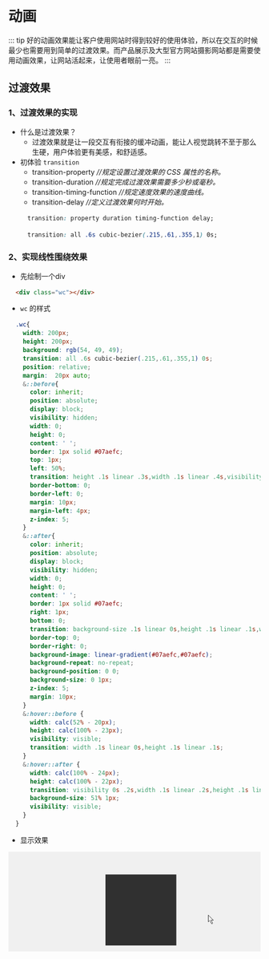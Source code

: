 # 动画
::: tip
  好的动画效果能让客户使用网站时得到较好的使用体验，所以在交互的时候最少也需要用到简单的过渡效果。而产品展示及大型官方网站摄影网站都是需要使用动画效果，让网站活起来，让使用者眼前一亮。
:::
## 过渡效果
  ### 1、过渡效果的实现
  * 什么是过渡效果？
    * 过渡效果就是让一段交互有衔接的缓冲动画，能让人视觉跳转不至于那么生硬，用户体验更有美感，和舒适感。
  * 初体验 `transition`
    * transition-property *//规定设置过渡效果的 CSS 属性的名称。*
    * transition-duration *//规定完成过渡效果需要多少秒或毫秒。*
    * transition-timing-function *//规定速度效果的速度曲线。*
    * transition-delay  *//定义过渡效果何时开始。*
    ```css
      transition: property duration timing-function delay;

      transition: all .6s cubic-bezier(.215,.61,.355,1) 0s;
    ```
  ### 2、实现线性围绕效果
  * 先绘制一个div
  ```html
    <div class="wc"></div>
  ```
  * `wc` 的样式
  ```css
    .wc{
      width: 200px;
      height: 200px;
      background: rgb(54, 49, 49);
      transition: all .6s cubic-bezier(.215,.61,.355,1) 0s;
      position: relative;
      margin:  20px auto;
      &::before{
        color: inherit;
        position: absolute;
        display: block;
        visibility: hidden;
        width: 0;
        height: 0;
        content: ' ';
        border: 1px solid #07aefc;
        top: 1px;
        left: 50%;
        transition: height .1s linear .3s,width .1s linear .4s,visibility 0s .51s;
        border-bottom: 0;
        border-left: 0;
        margin: 10px;
        margin-left: 4px;
        z-index: 5;
      }
      &::after{
        color: inherit;
        position: absolute;
        display: block;
        visibility: hidden;
        width: 0;
        height: 0;
        content: ' ';
        border: 1px solid #07aefc;
        right: 1px;
        bottom: 0;
        transition: background-size .1s linear 0s,height .1s linear .1s,width .1s linear .2s,visibility 0s .3s;
        border-top: 0;
        border-right: 0;
        background-image: linear-gradient(#07aefc,#07aefc);
        background-repeat: no-repeat;
        background-position: 0 0;
        background-size: 0 1px;
        z-index: 5;
        margin: 10px;
      }
      &:hover::before {
        width: calc(52% - 20px);
        height: calc(100% - 23px);
        visibility: visible;
        transition: width .1s linear 0s,height .1s linear .1s;
      }
      &:hover::after {
        width: calc(100% - 24px);
        height: calc(100% - 22px);
        transition: visibility 0s .2s,width .1s linear .2s,height .1s linear .3s,background-size .1s linear .4s;
        background-size: 51% 1px;
        visibility: visible;
      }
    }
  ```
  * 显示效果

  ![name](../.vuepress/public/images/around.gif '描述')